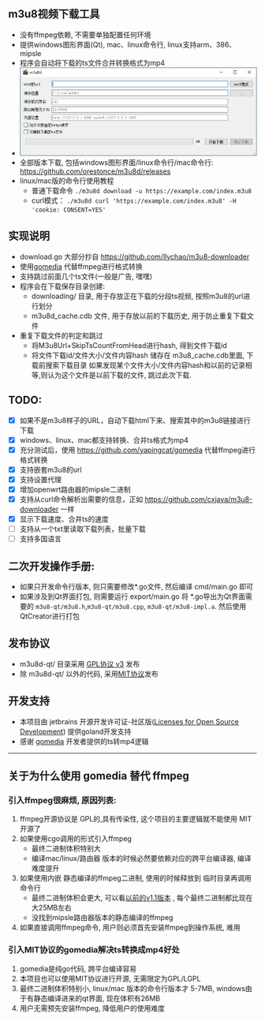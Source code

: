 
## m3u8视频下载工具
* 没有ffmpeg依赖, 不需要单独配置任何环境
* 提供windows图形界面(Qt), mac、linux命令行, linux支持arm、386、mipsle 
* 程序会自动将下载的ts文件合并转换格式为mp4
* ![](m3u8d-qt/screenshot.png)
* 全部版本下载, 包括windows图形界面/linux命令行/mac命令行: https://github.com/orestonce/m3u8d/releases    
* linux/mac版的命令行使用教程
  * 普通下载命令 `./m3u8d download -u https://example.com/index.m3u8`
  * curl模式： `./m3u8d curl 'https://example.com/index.m3u8' -H 'cookie: CONSENT=YES'`
## 实现说明
* download.go 大部分抄自 https://github.com/llychao/m3u8-downloader
* 使用[gomedia](https://github.com/yapingcat/gomedia) 代替ffmpeg进行格式转换
* 支持跳过前面几个ts文件(一般是广告, 嘿嘿)
* 程序会在下载保存目录创建:
    * downloading/ 目录, 用于存放正在下载的分段ts视频, 按照m3u8的url进行划分
    * m3u8d_cache.cdb 文件, 用于存放以前的下载历史, 用于防止重复下载文件
* 重复下载文件的判定和跳过    
    * 将M3u8Url+SkipTsCountFromHead进行hash, 得到文件下载id
    * 将文件下载id/文件大小/文件内容hash 储存在 m3u8_cache.cdb里面, 下载前搜索下载目录
    如果发现某个文件大小/文件内容hash和以前的记录相等,则认为这个文件是以前下载的文件, 跳过此次下载.

## TODO:
  * [x] 如果不是m3u8样子的URL，自动下载html下来、搜索其中的m3u8链接进行下载
  * [x] windows、linux、mac都支持转换、合并ts格式为mp4
  * [x] 充分测试后，使用 https://github.com/yapingcat/gomedia 代替ffmpeg进行格式转换
  * [x] 支持嵌套m3u8的url
  * [x] 支持设置代理
  * [x] 增加openwrt路由器的mipsle二进制
  * [x] 支持从curl命令解析出需要的信息，正如 https://github.com/cxjava/m3u8-downloader 一样
  * [x] 显示下载速度、合并ts的速度
  * [ ] 支持从一个txt里读取下载列表，批量下载
  * [ ] 支持多国语言
## 二次开发操作手册:
* 如果只开发命令行版本, 则只需要修改*.go文件, 然后编译 cmd/main.go 即可
* 如果涉及到Qt界面打包, 则需要运行 export/main.go 将 *.go导出为Qt界面需要的
`m3u8-qt/m3u8.h`,`m3u8-qt/m3u8.cpp`, `m3u8-qt/m3u8-impl.a`. 然后使用QtCreator进行打包
## 发布协议
* m3u8d-qt/ 目录采用 [GPL协议 v3](m3u8d-qt/LICENSE) 发布
* 除 m3u8d-qt/ 以外的代码, 采用[MIT协议](LICENSE)发布 
## 开发支持
 * 本项目由 jetbrains 开源开发许可证-社区版([Licenses for Open Source Development](https://jb.gg/OpenSourceSupport)) 提供goland开发支持
 * 感谢 [gomedia](https://github.com/yapingcat/gomedia) 开发者提供的ts转mp4逻辑
 
----------------------------------
## 关于为什么使用 gomedia 替代 ffmpeg
### 引入ffmpeg很麻烦, 原因列表:
1. ffmpeg开源协议是 GPL的,具有传染性, 这个项目的主要逻辑就不能使用 MIT 开源了
2. 如果使用cgo调用的形式引入ffmpeg
    * 最终二进制体积特别大
    * 编译mac/linux/路由器 版本的时候必然要依赖对应的跨平台编译器, 编译难度提升
3. 如果使用内嵌 静态编译的ffmpeg二进制, 使用的时候释放到 临时目录再调用命令行
    * 最终二进制体积会更大, 可以看[以前的v1.1版本](https://github.com/orestonce/m3u8d/releases/tag/v1.1) , 每个最终二进制都比现在大25MB左右
    * 没找到mipsle路由器版本的静态编译的ffmpeg
4. 如果直接调用ffmpeg命令, 用户则必须首先安装ffmpeg到操作系统, 难用
### 引入MIT协议的gomedia解决ts转换成mp4好处
1. gomedia是纯go代码, 跨平台编译容易
2. 本项目也可以使用MIT协议进行开源, 无需限定为GPL/LGPL
3. 最终二进制体积特别小, linux/mac 版本的命令行版本才 5-7MB, windows由于有静态编译进来的qt界面, 现在体积有26MB
4. 用户无需预先安装ffmpeg, 降低用户的使用难度
